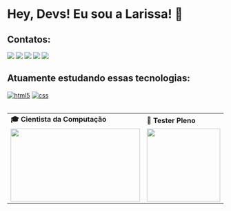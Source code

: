 ### <h1>Hey, Devs! Eu sou a Larissa! 👋</h1>

<h2>Contatos:</h2>
  
<div> <a href="https://instagram.com/9larissanunes" target="_blank"><img src="https://img.shields.io/badge/-Instagram-%23E4405F?style=for-the-badge&logo=instagram&logoColor=white" target="_blank"></a> <a href = "https://mail.google.com/larissa-nunes"><img src="https://img.shields.io/badge/Gmail-D14836?style=for-the-badge&logo=gmail&logoColor=white" target="_blank"></a> <a href="https://www.linkedin.com/in/slarissa-nunes" target="_blank"><img src="https://img.shields.io/badge/-LinkedIn-%230077B5?style=for-the-badge&logo=linkedin&logoColor=white" target="_blank"></a> 
<a href="mailto:larissnunes924@gmail.com"><img src="https://camo.githubusercontent.com/927d6b3961fa048ff7303daf291cb5869dfa25018997cf8c1373c2f6a85b1458/68747470733a2f2f696d672e736869656c64732e696f2f62616467652f2d476d61696c2d2532333333333f7374796c653d666f722d7468652d6261646765266c6f676f3d676d61696c266c6f676f436f6c6f723d7768697465" data-canonical-src="https://img.shields.io/badge/-Gmail-%23333?style=for-the-badge&amp;logo=gmail&amp;logoColor=white" style="max-width: 100%;"></a>
  <a href="https://open.spotify.com/emw0egti12kyqgg08id3bcint" rel="nofollow">
    <img src="https://camo.githubusercontent.com/c0bf8616af20c27426a515e3c15ecf5252b5790f9a71a406123ed71445dd40b1/68747470733a2f2f696d672e736869656c64732e696f2f62616467652f53706f746966792d3145443736303f267374796c653d666f722d7468652d6261646765266c6f676f3d73706f74696679266c6f676f436f6c6f723d7768697465" data-canonical-src="https://img.shields.io/badge/Spotify-1ED760?&amp;style=for-the-badge&amp;logo=spotify&amp;logoColor=white" style="max-width: 100%;">
  </a>
</div>

### <h2>Atuamente estudando essas tecnologias:</h2>

<div dir="auto">
  <a target="_blank" rel="noopener noreferrer nofollow" href="https://camo.githubusercontent.com/d63d473e728e20a286d22bb2226a7bf45a2b9ac6c72c59c0e61e9730bfe4168c/68747470733a2f2f696d672e736869656c64732e696f2f62616467652f48544d4c352d4533344632363f7374796c653d666f722d7468652d6261646765266c6f676f3d68746d6c35266c6f676f436f6c6f723d7768697465"><img align="center" alt="html5" src="https://camo.githubusercontent.com/d63d473e728e20a286d22bb2226a7bf45a2b9ac6c72c59c0e61e9730bfe4168c/68747470733a2f2f696d672e736869656c64732e696f2f62616467652f48544d4c352d4533344632363f7374796c653d666f722d7468652d6261646765266c6f676f3d68746d6c35266c6f676f436f6c6f723d7768697465" data-canonical-src="https://img.shields.io/badge/HTML5-E34F26?style=for-the-badge&amp;logo=html5&amp;logoColor=white" style="max-width: 100%;"></a>
  <a target="_blank" rel="noopener noreferrer nofollow" href="https://camo.githubusercontent.com/3a0f693cfa032ea4404e8e02d485599bd0d192282b921026e89d271aaa3d7565/68747470733a2f2f696d672e736869656c64732e696f2f62616467652f435353332d3135373242363f7374796c653d666f722d7468652d6261646765266c6f676f3d63737333266c6f676f436f6c6f723d7768697465"><img align="center" alt="css" src="https://camo.githubusercontent.com/3a0f693cfa032ea4404e8e02d485599bd0d192282b921026e89d271aaa3d7565/68747470733a2f2f696d672e736869656c64732e696f2f62616467652f435353332d3135373242363f7374796c653d666f722d7468652d6261646765266c6f676f3d63737333266c6f676f436f6c6f723d7768697465" data-canonical-src="https://img.shields.io/badge/CSS3-1572B6?style=for-the-badge&amp;logo=css3&amp;logoColor=white" style="max-width: 100%;"></a>
  
<br>
</br>
<div align="center" dir="auto">
  <table>
    <tbody><tr>
      <td>
        <b><g-emoji class="g-emoji" alias="mortar_board" fallback-src="https://github.githubassets.com/images/icons/emoji/unicode/1f393.png">🎓</g-emoji> Cientista da Computação</b>
      </td>
      <td>
        <b><g-emoji class="g-emoji" alias="test_tube" fallback-src="https://github.githubassets.com/images/icons/emoji/unicode/1f9ea.png">🧪</g-emoji> Tester Pleno</b>
      </td>
    </tr>
    <tr>
      <td>
        <a target="_blank" rel="noopener noreferrer nofollow" href="https://camo.githubusercontent.com/793a3c97d028b3d54dd3dc63d9afa6ad1db4266bfe9674e027fc437fc0ae9dcb/68747470733a2f2f6170696c6772696d696e6e61726e69612e66696c65732e776f726470726573732e636f6d2f323031382f30392f6c6567616c6c792d626c6f6e64652d6c6170746f702d65313533363037383933313633352e6a7067"><img src="https://camo.githubusercontent.com/793a3c97d028b3d54dd3dc63d9afa6ad1db4266bfe9674e027fc437fc0ae9dcb/68747470733a2f2f6170696c6772696d696e6e61726e69612e66696c65732e776f726470726573732e636f6d2f323031382f30392f6c6567616c6c792d626c6f6e64652d6c6170746f702d65313533363037383933313633352e6a7067" width="300px" height="170px" data-canonical-src="https://apilgriminnarnia.files.wordpress.com/2018/09/legally-blonde-laptop-e1536078931635.jpg" style="max-width: 100%;"></a>
      </td>
      <td>
          <animated-image data-catalyst="" style="width: 300px;"><a target="_blank" rel="noopener noreferrer nofollow" href="https://camo.githubusercontent.com/2eba03d7f55593bc261a6876d60f0c6b27c7783e48012716dfaf900a005ce474/68747470733a2f2f7265616374696f6e676966732e6d652f77702d636f6e74656e742f75706c6f6164732f323031392f30352f546573746572732d56732d446576656c6f706572732e676966" data-target="animated-image.originalLink"><img src="https://camo.githubusercontent.com/2eba03d7f55593bc261a6876d60f0c6b27c7783e48012716dfaf900a005ce474/68747470733a2f2f7265616374696f6e676966732e6d652f77702d636f6e74656e742f75706c6f6164732f323031392f30352f546573746572732d56732d446576656c6f706572732e676966" height="170px" data-canonical-src="https://reactiongifs.me/wp-content/uploads/2019/05/Testers-Vs-Developers.gif" style="max-width: 100%; display: inline-block;" data-target="animated-image.originalImage"></a>
      <span class="AnimatedImagePlayer" data-target="animated-image.player" hidden="">
        <a data-target="animated-image.replacedLink" class="AnimatedImagePlayer-images" href="https://camo.githubusercontent.com/2eba03d7f55593bc261a6876d60f0c6b27c7783e48012716dfaf900a005ce474/68747470733a2f2f7265616374696f6e676966732e6d652f77702d636f6e74656e742f75706c6f6164732f323031392f30352f546573746572732d56732d446576656c6f706572732e676966" target="_blank">
          
        <span data-target="animated-image.imageContainer">
            <img data-target="animated-image.replacedImage" alt="68747470733a2f2f7265616374696f6e676966732e6d652f77702d636f6e74656e742f75706c6f6164732f323031392f30352f546573746572732d56732d446576656c6f706572732e676966" class="AnimatedImagePlayer-animatedImage" src="https://camo.githubusercontent.com/2eba03d7f55593bc261a6876d60f0c6b27c7783e48012716dfaf900a005ce474/68747470733a2f2f7265616374696f6e676966732e6d652f77702d636f6e74656e742f75706c6f6164732f323031392f30352f546573746572732d56732d446576656c6f706572732e676966" height="170px" style="display: block; opacity: 1;">
          <canvas class="AnimatedImagePlayer-stillImage" aria-hidden="true" width="300" height="170"></canvas></span></a>
        <button data-target="animated-image.imageButton" class="AnimatedImagePlayer-images" tabindex="-1" aria-label="Play 68747470733a2f2f7265616374696f6e676966732e6d652f77702d636f6e74656e742f75706c6f6164732f323031392f30352f546573746572732d56732d446576656c6f706572732e676966" hidden=""></button>
        
            </path></svg>
            <svg aria-hidden="true" focusable="false" class="octicon icon-pause" width="16" height="16" viewBox="0 0 16 16" xmlns="http://www.w3.org/2000/svg">
              <rect x="4" y="2" width="3" height="12" rx="1"></rect>
              <rect x="9" y="2" width="3" height="12" rx="1"></rect>
            </svg>
          </button>
         
            </svg>
          </a>
        </span>
      </span></animated-image>
      </td>
    </tr>
  </tbody></table>
</div>

